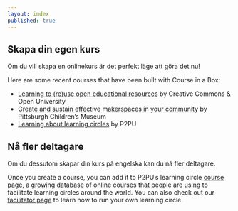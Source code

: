 ```yaml
---
layout: index
published: true
---
```


## Skapa din egen kurs

Om du vill skapa en onlinekurs är det perfekt läge att göra det nu!

Here are some recent courses that have been built with Course in a Box:

- [Learning to (re)use open educational resources](http://www.exploerercourse.org/) by Creative Commons & Open University
- [Create and sustain effective makerspaces in your community](http://p2pu.github.io/makingandlearning/) by Pittsburgh Children’s Museum
- [Learning about learning circles](https://p2pu.github.io/facilitate-course/) by P2PU


## Nå fler deltagare

Om du dessutom skapar din kurs på engelska kan du nå fler deltagare.

Once you create a course, you can add it to P2PU’s learning circle [course page](http://p2pu.org/en/courses/), a growing database of online courses that people are using to facilitate learning circles around the world. You can also check out our [facilitator page](https://www.p2pu.org/en/facilitate/) to learn how to run your own learning circle.


